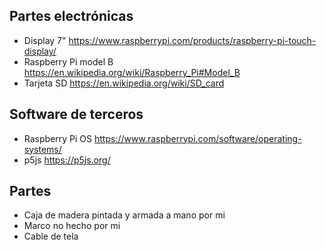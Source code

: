 ## Partes electrónicas
- Display 7" https://www.raspberrypi.com/products/raspberry-pi-touch-display/
- Raspberry Pi model B https://en.wikipedia.org/wiki/Raspberry_Pi#Model_B
- Tarjeta SD https://en.wikipedia.org/wiki/SD_card

## Software de terceros
- Raspberry Pi OS https://www.raspberrypi.com/software/operating-systems/
- p5js https://p5js.org/

## Partes 
- Caja de madera pintada y armada a mano por mi
- Marco no hecho por mi
- Cable de tela
